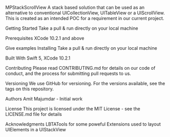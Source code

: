MPStackScrollView
A stack based solution that can be used as an alternative to conventional  UICollectionView, UITableView or a UIScrollView. This is created as an intended POC for a requirement in our current project.

Getting Started
Take a pull & run directly on your local machine

Prerequisites
XCode 10.2.1 and above

Give examples
Installing
Take a pull & run directly on your local machine

Built With
Swift 5, 
XCode 10.2.1

Contributing
Please read CONTRIBUTING.md for details on our code of conduct, and the process for submitting pull requests to us.

Versioning
We use GitHub for versioning. For the versions available, see the tags on this repository.

Authors
Amit Majumdar - Initial work

License
This project is licensed under the MIT License - see the LICENSE.md file for details

Acknowledgments
LBTATools for some poweful Extensions used to layout UIElements in a UIStackView 
